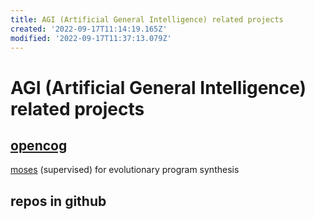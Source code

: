 ```yaml
---
title: AGI (Artificial General Intelligence) related projects
created: '2022-09-17T11:14:19.165Z'
modified: '2022-09-17T11:37:13.079Z'
---
```


# AGI (Artificial General Intelligence) related projects

## [opencog](https://wiki.opencog.org)

[moses](https://wiki.opencog.org/w/Meta-Optimizing_Semantic_Evolutionary_Search) (supervised) for evolutionary program synthesis

## repos in github

[]()
